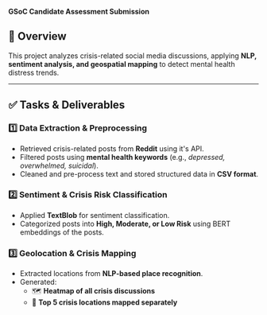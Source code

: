 **GSoC Candidate Assessment Submission**  

## 📌 Overview  
This project analyzes crisis-related social media discussions, applying **NLP, sentiment analysis, and geospatial mapping** to detect mental health distress trends.  

---

## ✅ Tasks & Deliverables  

### **1️⃣ Data Extraction & Preprocessing**  
- Retrieved crisis-related posts from **Reddit** using it's API.  
- Filtered posts using **mental health keywords** (e.g., *depressed, overwhelmed, suicidal*).  
- Cleaned and pre-process text and stored structured data in **CSV format**.  

### **2️⃣ Sentiment & Crisis Risk Classification**  
- Applied **TextBlob** for sentiment classification.  
- Categorized posts into **High, Moderate, or Low Risk** using BERT embeddings of the posts.    

### **3️⃣ Geolocation & Crisis Mapping**  
- Extracted locations from **NLP-based place recognition**.  
- Generated:  
  - 🗺️ **Heatmap of all crisis discussions**  
  - 📍 **Top 5 crisis locations mapped separately**  
